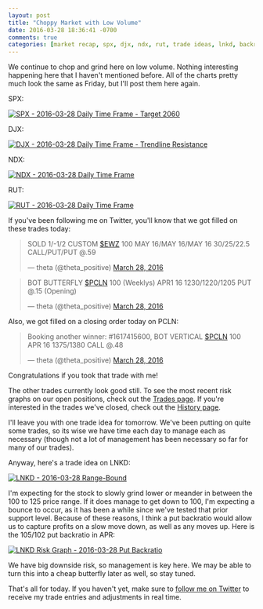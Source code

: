 ```yaml
---
layout: post
title: "Choppy Market with Low Volume"
date: 2016-03-28 18:36:41 -0700
comments: true
categories: [market recap, spx, djx, ndx, rut, trade ideas, lnkd, backratio]
---
```


We continue to chop and grind here on low volume. Nothing interesting happening here that I haven't mentioned before. All of the charts pretty much look the same as Friday, but I'll post them here again.

SPX:

[![SPX - 2016-03-28 Daily Time Frame - Target 2060](/images/blog/03282016/spx.png)](/images/blog/03282016/spx.png)

DJX:

[![DJX - 2016-03-28 Daily Time Frame - Trendline Resistance](/images/blog/03282016/djx.png)](/images/blog/03282016/djx.png)

NDX:

[![NDX - 2016-03-28 Daily Time Frame](/images/blog/03282016/ndx.png)](/images/blog/03282016/ndx.png)

RUT:

[![RUT - 2016-03-28 Daily Time Frame](/images/blog/03282016/rut.png)](/images/blog/03282016/rut.png)

If you've been following me on Twitter, you'll know that we got filled on these trades today:

<blockquote class="twitter-tweet" data-lang="en"><p lang="en" dir="ltr">SOLD 1/-1/2 CUSTOM <a href="https://twitter.com/search?q=%24EWZ&amp;src=ctag">$EWZ</a> 100 MAY 16/MAY 16/MAY 16 30/25/22.5 CALL/PUT/PUT @.59</p>&mdash; theta (@theta_positive) <a href="https://twitter.com/theta_positive/status/714445062352949248">March 28, 2016</a></blockquote>
<script async src="//platform.twitter.com/widgets.js" charset="utf-8"></script>

<blockquote class="twitter-tweet" data-lang="en"><p lang="en" dir="ltr">BOT BUTTERFLY <a href="https://twitter.com/search?q=%24PCLN&amp;src=ctag">$PCLN</a> 100 (Weeklys) APR1 16 1230/1220/1205 PUT @.15 (Opening)</p>&mdash; theta (@theta_positive) <a href="https://twitter.com/theta_positive/status/714540072947744768">March 28, 2016</a></blockquote>
<script async src="//platform.twitter.com/widgets.js" charset="utf-8"></script>

Also, we got filled on a closing order today on PCLN:

<blockquote class="twitter-tweet" data-lang="en"><p lang="en" dir="ltr">Booking another winner: #1617415600, BOT VERTICAL <a href="https://twitter.com/search?q=%24PCLN&amp;src=ctag">$PCLN</a> 100 APR 16 1375/1380 CALL @.48</p>&mdash; theta (@theta_positive) <a href="https://twitter.com/theta_positive/status/714470002909315072">March 28, 2016</a></blockquote>
<script async src="//platform.twitter.com/widgets.js" charset="utf-8"></script>

Congratulations if you took that trade with me!

The other trades currently look good still. To see the most recent risk graphs on our open positions, check out the [Trades page](/trades "Trades"). If you're interested in the trades we've closed, check out the [History page](/history "History").

I'll leave you with one trade idea for tomorrow. We've been putting on quite some trades, so its wise we have time each day to manage each as necessary (though not a lot of management has been necessary so far for many of our trades).

Anyway, here's a trade idea on LNKD:

[![LNKD - 2016-03-28 Range-Bound](/images/blog/03282016/lnkd.png)](/images/blog/03282016/lnkd.png)

I'm expecting for the stock to slowly grind lower or meander in between the 100 to 125 price range. If it does manage to get down to 100, I'm expecting a bounce to occur, as it has been a while since we've tested that prior support level. Because of these reasons, I think a put backratio would allow us to capture profits on a slow move down, as well as any moves up. Here is the 105/102 put backratio in APR:

[![LNKD Risk Graph - 2016-03-28 Put Backratio](/images/blog/03282016/lnkd_risk_graph.png)](/images/blog/03282016/lnkd_risk_graph.png)

We have big downside risk, so management is key here. We may be able to turn this into a cheap butterfly later as well, so stay tuned.

That's all for today. If you haven't yet, make sure to [follow me on Twitter](https://twitter.com/theta_positive "Follow @thetatrades on Twitter") to receive my trade entries and adjustments in real time.
